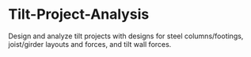 # Tilt-Project-Analysis
Design and analyze tilt projects with designs for steel columns/footings, joist/girder layouts and forces, and tilt wall forces.
